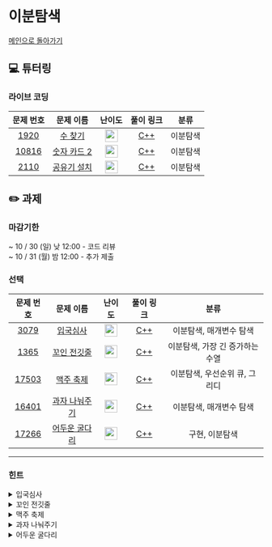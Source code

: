 # 이분탐색

[메인으로 돌아가기](https://github.com/Altu-Bitu-3/Notice)

## 💻 튜터링

### 라이브 코딩

|문제 번호|문제 이름|난이도|풀이 링크|분류|
| :-----: | :-----: | :-----: | :-----: | :-----: |
|<a href="https://www.acmicpc.net/problem/1920" target="_blank">1920</a>|<a href="https://www.acmicpc.net/problem/1920" target="_blank">수 찾기</a>|<img height="25px" width="25px" src="https://static.solved.ac/tier_small/7.svg"/>|[C++](https://github.com/Altu-Bitu-3/Notice/blob/main/10%EC%9B%94%2007%EC%9D%BC%20-%20%EC%9D%B4%EB%B6%84%ED%83%90%EC%83%89/%EB%9D%BC%EC%9D%B4%EB%B8%8C%20%EC%BD%94%EB%94%A9/1920.cpp)|이분탐색|
|<a href="https://www.acmicpc.net/problem/10816" target="_blank">10816</a>|<a href="https://www.acmicpc.net/problem/10816" target="_blank">숫자 카드 2</a>|<img height="25px" width="25px" src="https://static.solved.ac/tier_small/7.svg"/>|[C++](https://github.com/Altu-Bitu-3/Notice/blob/main/10%EC%9B%94%2007%EC%9D%BC%20-%20%EC%9D%B4%EB%B6%84%ED%83%90%EC%83%89/%EB%9D%BC%EC%9D%B4%EB%B8%8C%20%EC%BD%94%EB%94%A9/10816.cpp)|이분탐색|
|<a href="https://www.acmicpc.net/problem/2110" target="_blank">2110</a>|<a href="https://www.acmicpc.net/problem/2110" target="_blank">공유기 설치</a>|<img height="25px" width="25px" src="https://static.solved.ac/tier_small/12.svg"/>|[C++](https://github.com/Altu-Bitu-3/Notice/blob/main/10%EC%9B%94%2007%EC%9D%BC%20-%20%EC%9D%B4%EB%B6%84%ED%83%90%EC%83%89/%EB%9D%BC%EC%9D%B4%EB%B8%8C%20%EC%BD%94%EB%94%A9/2110.cpp)|이분탐색|

## ✏️ 과제

### 마감기한

~ 10 / 30 (일) 낮 12:00 - 코드 리뷰 </br>
~ 10 / 31 (월) 밤 12:00 - 추가 제출 </br>

### 선택

|                                 문제 번호                                 |                                    문제 이름                                     |                                       난이도                                       | 풀이 링크 |         분류          |
| :-----------------------------------------------------------------------: | :------------------------------------------------------------------------------: | :--------------------------------------------------------------------------------: | :-------: | :-------------------: |
| <a href="https://www.acmicpc.net/problem/3079" target="_blank">3079</a> |   <a href="https://www.acmicpc.net/problem/3079" target="_blank">입국심사</a>   | <img height="25px" width="25px" src="https://static.solved.ac/tier_small/11.svg"> |  [C++](https://github.com/Altu-Bitu-3/Notice/blob/main/10%EC%9B%94%2007%EC%9D%BC%20-%20%EC%9D%B4%EB%B6%84%ED%83%90%EC%83%89/%EC%84%A0%ED%83%9D/3079.cpp)  | 이분탐색, 매개변수 탐색|
|  <a href="https://www.acmicpc.net/problem/1365" target="_blank">1365</a>  |    <a href="https://www.acmicpc.net/problem/1365" target="_blank">꼬인 전깃줄</a>     | <img height="25px" width="25px" src="https://static.solved.ac/tier_small/13.svg"/> |  [C++](https://github.com/Altu-Bitu-3/Notice/blob/main/10%EC%9B%94%2007%EC%9D%BC%20-%20%EC%9D%B4%EB%B6%84%ED%83%90%EC%83%89/%EC%84%A0%ED%83%9D/1365.cpp)  |   이분탐색, 가장 긴 증가하는 수열  |
| <a href="https://www.acmicpc.net/problem/17503" target="_blank">17503</a> |   <a href="https://www.acmicpc.net/problem/17503" target="_blank">맥주 축제</a>    | <img height="25px" width="25px" src="https://static.solved.ac/tier_small/9.svg"/>  |  [C++](https://github.com/Altu-Bitu-3/Notice/blob/main/10%EC%9B%94%2007%EC%9D%BC%20-%20%EC%9D%B4%EB%B6%84%ED%83%90%EC%83%89/%EC%84%A0%ED%83%9D/17053.cpp)  |       이분탐색, 우선순위 큐, 그리디        |
| <a href="https://www.acmicpc.net/problem/16401" target="_blank">16401</a> | <a href="https://www.acmicpc.net/problem/16401" target="_blank">과자 나눠주기</a> | <img height="25px" width="25px" src="https://static.solved.ac/tier_small/9.svg"/> |  [C++]()  | 이분탐색, 매개변수 탐색 |
| <a href="https://www.acmicpc.net/problem/17266" target="_blank">17266</a> | <a href="https://www.acmicpc.net/problem/17266" target="_blank">어두운 굴다리</a> | <img height="25px" width="25px" src="https://static.solved.ac/tier_small/7.svg"/>  |  [C++](https://github.com/Altu-Bitu-3/Notice/blob/main/10%EC%9B%94%2007%EC%9D%BC%20-%20%EC%9D%B4%EB%B6%84%ED%83%90%EC%83%89/%EC%84%A0%ED%83%9D/17266.cpp)  | 구현, 이분탐색 |

---

### 힌트

<details>
<summary>입국심사</summary>
<div markdown="1">
&nbsp;&nbsp;&nbsp;&nbsp;
시간의 최소값을 찾는 문제네요! 상근이가 어떤 시간을 찾고 싶은 건지 생각해보세요! 또 상근이의 친구가 굉장히 많아보이고 심사시간도 긴 것 같아요!
</div>
</details>

<details>
<summary>꼬인 전깃줄</summary>
<div markdown="1">
&nbsp;&nbsp;&nbsp;&nbsp;
전선이 꼬이는 이유는 현재 연결된 전선의 왼쪽 전봇대보다 밑에 있는 전봇대에서, 현재 연결된 오른쪽 전봇대보다 위에 있는 전봇대와 연결되어 있기 때문이죠! 
전선을 잘라내고 남아있는 전선들의 패턴을 파악해볼까요?
  
어떤 알고리즘을 썼는지 파악하셨다면 아래 힌트를 봐주세요!

N의 범위가 조금 커 보이네요. LIS를 기존의 방식 말고, LIS를 만들어 간다고 생각하고 풀어보면 어떨까요? 
즉, 수열의 길이를 배열의 인덱스로, 배열의 원소에는 숫자를 넣어서 관리하는 거죠.  
</div>
</details>

<details>
<summary>맥주 축제</summary>
<div markdown="1">
&nbsp;&nbsp;&nbsp;&nbsp;
이분탐색을 통해 특정 도수 레벨이 되었다고 가정해볼까요? 현재 도수레벨이 너무 낮아서 마실 수 있는 맥주 수가 n개가 되지 않는다면 도수레벨을 증가시키고,
현재 도수레벨이 너무 높아서 선호도가 m보다 작다면 도수레벨을 다시 감소시키면 되겠죠! 
</div>
</details>

<details>
<summary>과자 나눠주기</summary>
<div markdown="1">
&nbsp;&nbsp;&nbsp;&nbsp;
과자조각의 최대 길이를 이분탐색으로 변화시키면서, 최대길이만큼 만들 수 있는 과자 조각 수가 얼마인지 생각해 봐요! 
과자 조각 수가 어떨 때에 조카들에게 과자를 나눠 줄 수 있을까요?
</div>
</details>

<details>
<summary>어두운 굴다리</summary>
<div markdown="1">
&nbsp;&nbsp;&nbsp;&nbsp;
설정한 가로등 높이가 모든 구간을 밝힐 수 있는지 구간마다 확인해볼까요?
</div>
</details>
